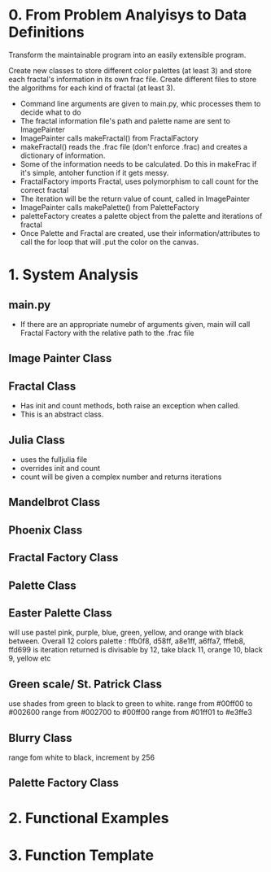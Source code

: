 # 0. From Problem Analyisys to Data Definitions

Transform the maintainable program into an easily extensible program.

Create new classes to store different color palettes (at least 3) and store each fractal's information in its own frac file. Create different files to store the algorithms for each kind of fractal (at least 3).
* Command line arguments are given to main.py, whic processes them
to decide what to do
* The fractal information file's path and palette name are sent to ImagePainter
* ImagePainter calls makeFractal() from FractalFactory
* makeFractal() reads the .frac file (don't enforce .frac) and creates a dictionary of information.
* Some of the information needs to be calculated. Do this in makeFrac if it's simple, antoher function if it gets messy.
* FractalFactory imports Fractal, uses polymorphism to call count for the correct fractal
* The iteration will be the return value of count, called in ImagePainter
* ImagePainter calls makePalette() from PaletteFactory
* paletteFactory creates a palette object from the palette and iterations of fractal
* Once Palette and Fractal are created, use their information/attributes to call the for loop that will .put the color on the canvas.



# 1. System Analysis

## main.py
* If there are an appropriate numebr of arguments given, main will
call Fractal Factory with the relative path to the .frac file

## Image Painter Class

## Fractal Class
* Has init and count methods, both raise an exception when called.
* This is an abstract class.

## Julia Class
* uses the fulljulia file
* overrides init and count
* count will be given a complex number and returns iterations

## Mandelbrot Class

## Phoenix Class

## Fractal Factory Class

## Palette Class

## Easter Palette Class
will use pastel pink, purple, blue, green, yellow, and orange
with black between. Overall 12 colors
palette : ffb0f8, d58ff, a8e1ff, a6ffa7, fffeb8, ffd699
is iteration returned is divisable by 12, take black
11, orange
10, black
9, yellow
etc

## Green scale/ St. Patrick Class
use shades from green to black to green to white.
range from #00ff00 to #002600
range from #002700 to #00ff00
range from #01ff01 to #e3ffe3

## Blurry Class
range fom white to black, increment by 256

## Palette Factory Class

# 2. Functional Examples


# 3. Function Template
